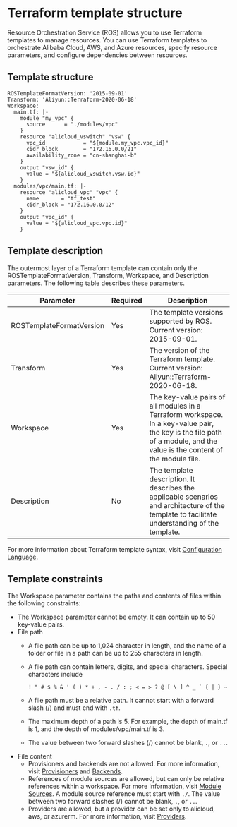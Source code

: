 # Terraform template structure

Resource Orchestration Service \(ROS\) allows you to use Terraform templates to manage resources. You can use Terraform templates to orchestrate Alibaba Cloud, AWS, and Azure resources, specify resource parameters, and configure dependencies between resources.

## Template structure

```
ROSTemplateFormatVersion: '2015-09-01'
Transform: 'Aliyun::Terraform-2020-06-18'
Workspace:
  main.tf: |-
    module "my_vpc" {
      source      = "./modules/vpc"
    }
    resource "alicloud_vswitch" "vsw" {
      vpc_id            = "${module.my_vpc.vpc_id}"
      cidr_block        = "172.16.0.0/21"
      availability_zone = "cn-shanghai-b"
    }
    output "vsw_id" {
      value = "${alicloud_vswitch.vsw.id}"
    }
  modules/vpc/main.tf: |-
    resource "alicloud_vpc" "vpc" {
      name       = "tf_test"
      cidr_block = "172.16.0.0/12"
    }
    output "vpc_id" {
      value = "${alicloud_vpc.vpc.id}"
    }
```

## Template description

The outermost layer of a Terraform template can contain only the ROSTemplateFormatVersion, Transform, Workspace, and Description parameters. The following table describes these parameters.

|Parameter|Required|Description|
|---------|--------|-----------|
|ROSTemplateFormatVersion|Yes|The template versions supported by ROS. Current version: 2015-09-01.|
|Transform|Yes|The version of the Terraform template. Current version: Aliyun::Terraform-2020-06-18.|
|Workspace|Yes|The key-value pairs of all modules in a Terraform workspace. In a key-value pair, the key is the file path of a module, and the value is the content of the module file. |
|Description|No|The template description. It describes the applicable scenarios and architecture of the template to facilitate understanding of the template.|

For more information about Terraform template syntax, visit [Configuration Language](https://www.terraform.io/docs/configuration/index.html).

## Template constraints

The Workspace parameter contains the paths and contents of files within the following constraints:

-   The Workspace parameter cannot be empty. It can contain up to 50 key-value pairs.
-   File path
    -   A file path can be up to 1,024 character in length, and the name of a folder or file in a path can be up to 255 characters in length.
    -   A file path can contain letters, digits, and special characters. Special characters include

        ```
        ! " # $ % & ' ( ) * + , - . / : ; < = > ? @ [ \ ] ^ _ ` { | } ~
        ```

    -   A file path must be a relative path. It cannot start with a forward slash \(/\) and must end with `.tf`.
    -   The maximum depth of a path is 5. For example, the depth of main.tf is 1, and the depth of modules/vpc/main.tf is 3.
    -   The value between two forward slashes \(/\) cannot be blank, `.`, or `..`.
-   File content
    -   Provisioners and backends are not allowed. For more information, visit [Provisioners](https://www.terraform.io/docs/provisioners/index.html) and [Backends](https://www.terraform.io/docs/backends/index.html).
    -   References of module sources are allowed, but can only be relative references within a workspace. For more information, visit [Module Sources](https://www.terraform.io/docs/modules/sources.html). A module source reference must start with `./`. The value between two forward slashes \(/\) cannot be blank, `.`, or `..`.
    -   Providers are allowed, but a provider can be set only to alicloud, aws, or azurerm. For more information, visit [Providers](https://www.terraform.io/docs/providers/index.html).

